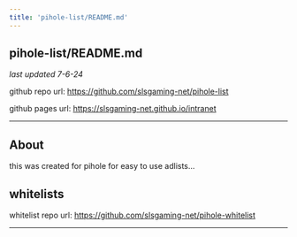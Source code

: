 ```yaml
---
title: 'pihole-list/README.md'
---
```

## pihole-list/README.md
*last updated 7-6-24*

github repo url: https://github.com/slsgaming-net/pihole-list

github pages url: https://slsgaming-net.github.io/intranet

---
 
## About
this was created for pihole for easy to use adlists...

## whitelists

whitelist repo url: https://github.com/slsgaming-net/pihole-whitelist

---


 
 

